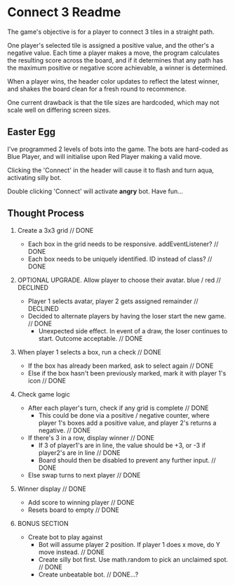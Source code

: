 # Connect 3 Readme

The game's objective is for a player to connect 3 tiles in a straight path. 

One player's selected tile is assigned a positive value, and the other's a negative value. Each time a player makes a move, the program calculates the resulting score across the board, and if it determines that any path has the maximum positive or negative score achievable, a winner is determined.

When a player wins, the header color updates to reflect the latest winner, and shakes the board clean for a fresh round to recommence.

One current drawback is that the tile sizes are hardcoded, which may not scale well on differing screen sizes.

## Easter Egg

I've programmed 2 levels of bots into the game. The bots are hard-coded as Blue Player, and will initialise upon Red Player making a valid move.

Clicking the 'Connect' in the header will cause it to flash and turn aqua, activating silly bot.

Double clicking 'Connect' will activate **angry** bot. Have fun...


## Thought Process

1. Create a 3x3 grid // DONE
    - Each box in the grid needs to be responsive. addEventListener? // DONE
     - Each box needs to be uniquely identified. ID instead of class? // DONE

2. OPTIONAL UPGRADE. Allow player to choose their avatar. blue / red  // DECLINED
     - Player 1 selects avatar, player 2 gets assigned remainder // DECLINED
     - Decided to alternate players by having the loser start the new game. // DONE
          - Unexpected side effect. In event of a draw, the loser continues to start. Outcome acceptable. // DONE

3. When player 1 selects a box, run a check // DONE
    - If the box has already been marked, ask to select again // DONE
    - Else if the box hasn't been previously marked, mark it with player 1's icon // DONE

4. Check game logic
    - After each player's turn, check if any grid is complete // DONE
        - This could be done via a positive / negative counter, where player 1's boxes add a positive value, and player 2's returns a negative. // DONE
    - If there's 3 in a row, display winner // DONE
        - If 3 of player1's are in line, the value should be +3, or -3 if player2's are in line // DONE
        - Board should then be disabled to prevent any further input. // DONE
    - Else swap turns to next player // DONE

5. Winner display // DONE
    - Add score to winning player // DONE
    - Resets board to empty // DONE

6. BONUS SECTION
    - Create bot to play against
        - Bot will assume player 2 position. If player 1 does x move, do Y move instead. // DONE
        - Create silly bot first. Use math.random to pick an unclaimed spot. // DONE
        - Create unbeatable bot. // DONE...?
